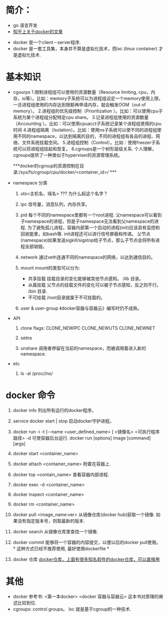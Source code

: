 # 简介：
  + go 语言开发
  + [知乎上关于docker的文章](https://www.zhihu.com/question/27227492)
  
  - docker 是一个client－server程序.
  - docker 是一套工具集，本身并不算是虚拟化技术，而lxc (linux container) 才是虚拟化技术.
  
# 基本知识   
  + cgourps 
    1.限制进程组可以使用的资源数量（Resource limiting, cpu，内存，io等）。比如：memory子系统可以为进程组设定一个memory使用上限，一旦进程组使用的内存达到限额再申请内存，就会触发OOM（out of memory）。
    2.进程组的优先级控制（Prioritization ）。比如：可以使用cpu子系统为某个进程组分配特定cpu share。
    3.记录进程组使用的资源数量（Accounting ）。比如：可以使用cpuacct子系统记录某个进程组使用的cpu时间
    4.进程组隔离（Isolation）。比如：使用ns子系统可以使不同的进程组使用不同的namespace，以达到隔离的目的，不同的进程组有各自的进程、网络、文件系统挂载空间。
    5.进程组控制（Control）。比如：使用freezer子系统可以将进程组挂起和恢复。
    6.cgroups是一个树形层级关系.
    个人理解，cgroups提供了一种类似于hyperviser的资源管理系统。
    
    ***docker的cgroup的资源控制在目录:/sys/fs/cgroup/cpu/docker/<container_id>/ ***
    
    
  + namespace 分类
      1.  uts<主机名、域名> ??? 为什么起这个名字？
      2.  ipc 信号量，消息队列，内存共享。
      3.  pid 每个不同的namespace里都有一个root进程. 
          父namespace可以看到子namespace的进程，但是子namespace无法看到父namespace的进程.
          为了避免孤儿进程，容器内部第一个启动的进程(init)应该具有监控和回收能里，如bash等.
          init进程还可以进行信号屏蔽和传递。 父节点(namespace)如果发送sigkill/sigstop给子节点，那么子节点会将所有进程全部销毁。
          
      4.  network 
          通过veth连通不同的namespace的网络，以达到通信目的。
      5.  mount
          mount的类型可以分为:
          -  共享挂载
              挂载目录的变化能够被其他节点感知。 /lib 目录。
          -  从属挂载
              父节点的挂载文件的变化可以被子节点感知，反之则不行。 /bin 目录.
          -  不可挂载
              /root目录就属于不可挂载的。
      6.  user & user-group
          《docker容器与容器云》编写时仍不成熟。
          
  + API
      1.  clone
          flags: CLONE_NEWIPC CLONE_NEWUTS CLONE_NEWNET
      2.  setns
          
      3.  unshare
          调用者停留在当前的namespace，而被调用着进入新的namespace.
          
  + etc
      1.  ls -al /proc/<pid>/ns/


# docker 命令
  1.  docker info 
      列出所有运行的docker程序。
  2.  service docker start | stop 
      启动docker守护进程。
  3.  docker run -i  -t  [--name <user_defined_name> ] <镜像名> <可执行程序路径>
      -d 可使容器后台运行.
      docker run [options] image [command] [args] 
  4.  docker start <container_name>
  5.  docker attach <container_name> 附着在容器上.
  6.  docker top <contain_name> 
      查看容器内部进程.
  7.  docker exec -d <container_name> <process> 
  8.  docker inspect <container_name> 
  9.  docker rm <container_name>
  10. docker pull <image_name:ver>
      从镜像仓库(docker hub)获取一个镜像. 如果没有指定版本号，则取最新的版本.
  11. docker search <image-name> 
      从镜像仓库里查找一个镜像. 
  12. docker commit
      能够将一个容器的内容提交，以便以后的docker pull使用。 * 这种方式已经不推荐使用, 最好使用dockerfile *
  
  13. docker 仓库
      [docker仓库，上面有很多知名软件的docker仓库，可以直接用](https://registry.hub.docker.com/) 
      
  
       
  


# 其他
  + docker 参考书:
      <第一本docker>
      <docker 容器与容器云> 这本书对原理的阐述比较到位. 
  + cgroups: control groups。 lxc 就是基于cgroup的一种技术. 
